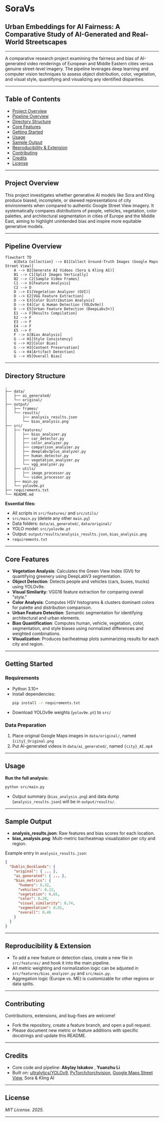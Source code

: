 # SoraVs  
## Urban Embeddings for AI Fairness: A Comparative Study of AI-Generated and Real-World Streetscapes

---

A comparative research project examining the fairness and bias of AI-generated video renderings of European and Middle Eastern cities versus genuine street-level imagery. The pipeline leverages deep learning and computer vision techniques to assess object distribution, color, vegetation, and visual style, quantifying and visualizing any identified disparities.

---

## Table of Contents
- [Project Overview](#project-overview)
- [Pipeline Overview](#pipeline-overview)
- [Directory Structure](#directory-structure)
- [Core Features](#core-features)
- [Getting Started](#getting-started)
- [Usage](#usage)
- [Sample Output](#sample-output)
- [Reproducibility & Extension](#reproducibility--extension)
- [Contributing](#contributing)
- [Credits](#credits)
- [License](#license)

---

## Project Overview

This project investigates whether generative AI models like Sora and Kling produce biased, incomplete, or skewed representations of city environments when compared to authentic Google Street View imagery. It systematically compares distributions of people, vehicles, vegetation, color palettes, and architectural segmentation in cities of Europe and the Middle East, aiming to highlight unintended bias and inspire more equitable generative models.

---

## Pipeline Overview

```mermaid
flowchart TD
    A[Data Collection] --> B1[Collect Ground-Truth Images (Google Maps Street View)]
    A --> B2[Generate AI Videos (Sora & Kling AI)]
    B1 --> C1[Split Images Vertically]
    B2 --> C2[Sample Video Frames]
    C1 --> D[Feature Analysis]
    C2 --> D
    D --> E1[Vegetation Analyzer (GVI)]
    D --> E2[VGG Feature Extraction]
    D --> E3[Color Distribution Analysis]
    D --> E4[Car & Human Detection (YOLOv9e)]
    D --> E5[Urban Feature Detection (DeepLabv3+)]
    E1 --> F[Results Compilation]
    E2 --> F
    E3 --> F
    E4 --> F
    E5 --> F
    F --> G[Bias Analysis]
    G --> H1[Style Consistency]
    G --> H2[Color Bias]
    G --> H3[Content Preservation]
    G --> H4[Artifact Detection]
    G --> H5[Overall Bias]
```

---

## Directory Structure

```text
.
├── data/
│   ├── ai_generated/
│   └── original/
├── output/
│   ├── frames/
│   └── results/
│       ├── analysis_results.json
│       └── bias_analysis.png
├── src/
│   ├── features/
│   │   ├── bias_analyzer.py
│   │   ├── car_detector.py
│   │   ├── color_analyzer.py
│   │   ├── comparison_analyzer.py
│   │   ├── deeplabv3plus_analyzer.py
│   │   ├── human_detector.py
│   │   ├── vegetation_analyzer.py
│   │   └── vgg_analyzer.py
│   ├── utils/
│   │   ├── image_processor.py
│   │   └── video_processor.py
│   ├── main.py
│   └── yolov9e.pt
├── requirements.txt
└── README.md
```

**Essential files:**
- All scripts in `src/features/` and `src/utils/`
- `src/main.py` (delete any other `main.py`)
- Data folders: `data/ai_generated/`, `data/original/`
- YOLO model: `src/yolov9e.pt`
- Output: `output/results/analysis_results.json`, `bias_analysis.png`
- `requirements.txt`

---

## Core Features

- **Vegetation Analysis**: Calculates the Green View Index (GVI) for quantifying greenery using DeepLabV3 segmentation.
- **Object Detection**: Detects people and vehicles (cars, buses, trucks) using YOLOv9e.
- **Visual Similarity**: VGG16 feature extraction for comparing overall "style."
- **Color Analysis**: Computes HSV histograms & clusters dominant colors for palette and distribution comparison.
- **Urban Feature Detection**: Semantic segmentation for identifying architectural and urban elements.
- **Bias Quantification**: Computes human, vehicle, vegetation, color, segmentation, and style biases using normalized differences and weighted combinations.
- **Visualization**: Produces bar/heatmap plots summarizing results for each city and region.

---

## Getting Started

### Requirements

- Python 3.10+
- Install dependencies:
  ```bash
  pip install -r requirements.txt
  ```
- Download YOLOv9e weights (`yolov9e.pt`) to `src/`

### Data Preparation

1. Place original Google Maps images in `data/original/`, named `{city}_Original.png`
2. Put AI-generated videos in `data/ai_generated/`, named `{city}_AI.mp4`

---

## Usage

**Run the full analysis:**
```bash
python src/main.py
```
- Output summary (`bias_analysis.png`) and data dump (`analysis_results.json`) will be in `output/results/`.

---

## Sample Output

- **analysis_results.json**: Raw features and bias scores for each location.
- **bias_analysis.png**: Multi-metric bar/heatmap visualization per city and region.

Example entry in `analysis_results.json`:
```json
{
  "Dublin_Docklands": {
    "original": { ... },
    "ai_generated": { ... },
    "bias_metrics": {
      "humans": 0.32,
      "vehicles": 0.12,
      "vegetation": 0.65,
      "color": 0.20,
      "visual_similarity": 0.74,
      "segmentation": 0.91,
      "overall": 0.46
    }
  }
}
```

---

## Reproducibility & Extension

- To add a new feature or detection class, create a new file in `src/features/` and hook it into the main pipeline.
- All metric weighting and normalization logic can be adjusted in `src/features/bias_analyzer.py` and `src/main.py`.
- Aggregation logic (Europe vs. ME) is customizable for other regions or data splits.

---

## Contributing

Contributions, extensions, and bug-fixes are welcome!
- Fork the repository, create a feature branch, and open a pull request.
- Please document new metric or feature additions with specific docstrings and update this README.

---

## Credits

- Core code and pipeline: **Abylay Iskakov** , **Yuanzhu Li**
- Built on: [ultralytics/YOLOv9](https://github.com/ultralytics/ultralytics), [PyTorch/torchvision](https://pytorch.org/vision/stable/models.html), [Google Maps Street View](https://www.google.com/maps), Sora & Kling AI

---

## License

*MIT License. 2025.*

---

